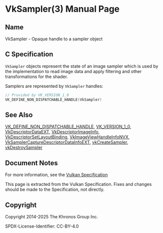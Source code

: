 # VkSampler(3) Manual Page

## Name

VkSampler - Opaque handle to a sampler object



## [](#_c_specification)C Specification

`VkSampler` objects represent the state of an image sampler which is used by the implementation to read image data and apply filtering and other transformations for the shader.

Samplers are represented by `VkSampler` handles:

```c++
// Provided by VK_VERSION_1_0
VK_DEFINE_NON_DISPATCHABLE_HANDLE(VkSampler)
```

## [](#_see_also)See Also

[VK\_DEFINE\_NON\_DISPATCHABLE\_HANDLE](https://registry.khronos.org/vulkan/specs/latest/man/html/VK_DEFINE_NON_DISPATCHABLE_HANDLE.html), [VK\_VERSION\_1\_0](https://registry.khronos.org/vulkan/specs/latest/man/html/VK_VERSION_1_0.html), [VkDescriptorDataEXT](https://registry.khronos.org/vulkan/specs/latest/man/html/VkDescriptorDataEXT.html), [VkDescriptorImageInfo](https://registry.khronos.org/vulkan/specs/latest/man/html/VkDescriptorImageInfo.html), [VkDescriptorSetLayoutBinding](https://registry.khronos.org/vulkan/specs/latest/man/html/VkDescriptorSetLayoutBinding.html), [VkImageViewHandleInfoNVX](https://registry.khronos.org/vulkan/specs/latest/man/html/VkImageViewHandleInfoNVX.html), [VkSamplerCaptureDescriptorDataInfoEXT](https://registry.khronos.org/vulkan/specs/latest/man/html/VkSamplerCaptureDescriptorDataInfoEXT.html), [vkCreateSampler](https://registry.khronos.org/vulkan/specs/latest/man/html/vkCreateSampler.html), [vkDestroySampler](https://registry.khronos.org/vulkan/specs/latest/man/html/vkDestroySampler.html)

## [](#_document_notes)Document Notes

For more information, see the [Vulkan Specification](https://registry.khronos.org/vulkan/specs/latest/html/vkspec.html#VkSampler)

This page is extracted from the Vulkan Specification. Fixes and changes should be made to the Specification, not directly.

## [](#_copyright)Copyright

Copyright 2014-2025 The Khronos Group Inc.

SPDX-License-Identifier: CC-BY-4.0